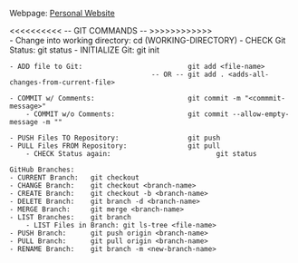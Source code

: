    Webpage: [Personal Website](https://dylanramdhan.github.io/dylanramdhan/)

<<<<<<<<<< -- GIT COMMANDS -- >>>>>>>>>>>> <br>
    - Change into working directory:            cd (WORKING-DIRECTORY)
    - CHECK Git Status:                         git status
    - INITIALIZE Git:                           git init
   
    - ADD file to Git:                          git add <file-name> 
                                       -- OR -- git add . <adds-all-changes-from-current-file>
   
    - COMMIT w/ Comments:                       git commit -m "<commmit-message>"
        - COMMIT w/o Comments:                  git commit --allow-empty-message -m ""

    - PUSH Files TO Repository:                 git push
    - PULL Files FROM Repository:               git pull
        - CHECK Status again:                          git status

    GitHub Branches:
    - CURRENT Branch:   git checkout
    - CHANGE Branch:    git checkout <branch-name>
    - CREATE Branch:    git checkout -b <branch-name>
    - DELETE Branch:    git branch -d <branch-name>
    - MERGE Branch:     git merge <branch-name>
    - LIST Branches:    git branch
        - LIST Files in Branch: git ls-tree <file-name>
    - PUSH Branch:      git push origin <branch-name>
    - PULL Branch:      git pull origin <branch-name>
    - RENAME Branch:    git branch -m <new-branch-name>
